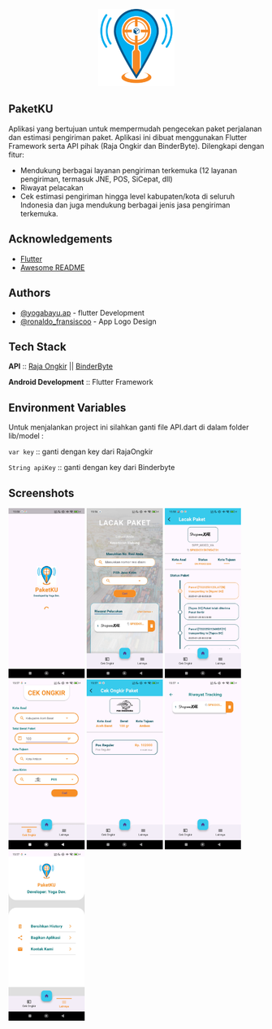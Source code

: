 <p align="center"><img src="https://github.com/Yogabayu/PaketKUv2/blob/main/assets/icon/icon.png" width="150"></p>

## PaketKU

Aplikasi yang bertujuan untuk mempermudah pengecekan paket perjalanan dan estimasi
pengiriman paket. Aplikasi ini dibuat menggunakan Flutter Framework serta 
API pihak (Raja Ongkir dan BinderByte). Dilengkapi dengan fitur:
- Mendukung berbagai layanan pengiriman terkemuka (12 layanan pengiriman, termasuk JNE, POS, SiCepat, dll)
- Riwayat pelacakan
- Cek estimasi pengiriman hingga level kabupaten/kota di seluruh Indonesia dan juga mendukung berbagai jenis jasa pengiriman terkemuka.
## Acknowledgements

 - [Flutter](https://flutter.dev/)
 - [Awesome README](https://github.com/matiassingers/awesome-readme)
## Authors

- [@yogabayu.ap](https://www.instagram.com/yogabayu.ap) - flutter Development
- [@ronaldo_fransiscoo](https://www.instagram.com/ronaldo_fransiscoo) - App Logo Design


## Tech Stack

**API** :: [Raja Ongkir](https://rajaongkir.com/) || [BinderByte](https://binderbyte.com/)

**Android Development** :: Flutter Framework


## Environment Variables

Untuk menjalankan project ini silahkan ganti file API.dart di dalam folder lib/model :

`var key`  :: ganti dengan key dari RajaOngkir

`String apiKey` :: ganti dengan key dari Binderbyte



## Screenshots

<img src="https://github.com/Yogabayu/PaketKUv2/blob/main/flutter_1.jpg" width="150"> <img src="https://github.com/Yogabayu/PaketKUv2/blob/main/flutter_2.jpg" width="150">  <img src="https://github.com/Yogabayu/PaketKUv2/blob/main/flutter_3.jpg" width="150">  <img src="https://github.com/Yogabayu/PaketKUv2/blob/main/flutter_4.jpg" width="150">  <img src="https://github.com/Yogabayu/PaketKUv2/blob/main/flutter_5.jpg" width="150">  <img src="https://github.com/Yogabayu/PaketKUv2/blob/main/flutter_6.jpg" width="150">  <img src="https://github.com/Yogabayu/PaketKUv2/blob/main/flutter_7.jpg" width="150"> 

